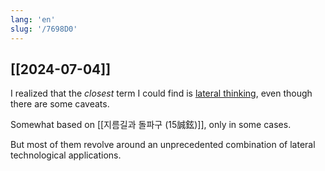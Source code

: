 ```yaml
---
lang: 'en'
slug: '/7698D0'
---
```


## [[2024-07-04]]

I realized that the _closest_ term I could find is [lateral thinking](https://en.m.wikipedia.org/wiki/Lateral_thinking), even though there are some caveats.

Somewhat based on [[지름길과 돌파구 (15誠鉉)]], only in some cases.

But most of them revolve around an unprecedented combination of lateral technological applications.
